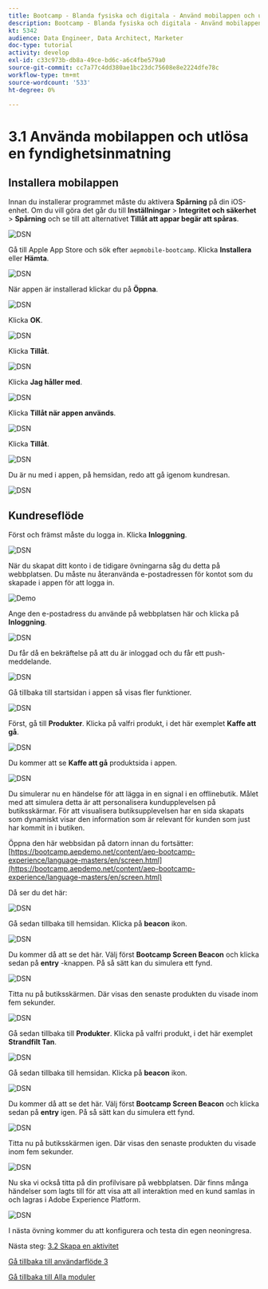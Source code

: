 ```yaml
---
title: Bootcamp - Blanda fysiska och digitala - Använd mobilappen och utlösa ett fyr-inträde
description: Bootcamp - Blanda fysiska och digitala - Använd mobilappen och utlösa ett fyr-inträde
kt: 5342
audience: Data Engineer, Data Architect, Marketer
doc-type: tutorial
activity: develop
exl-id: c33c973b-db8a-49ce-bd6c-a6c4fbe579a0
source-git-commit: cc7a77c4dd380ae1bc23dc75608e8e2224dfe78c
workflow-type: tm+mt
source-wordcount: '533'
ht-degree: 0%

---
```


# 3.1 Använda mobilappen och utlösa en fyndighetsinmatning

## Installera mobilappen

Innan du installerar programmet måste du aktivera **Spårning** på din iOS-enhet. Om du vill göra det går du till **Inställningar** > **Integritet och säkerhet** > **Spårning** och se till att alternativet **Tillåt att appar begär att spåras**.

![DSN](./../uc3/images/app4.png)

Gå till Apple App Store och sök efter `aepmobile-bootcamp`. Klicka **Installera** eller **Hämta**.

![DSN](./../uc3/images/app1.png)

När appen är installerad klickar du på **Öppna**.

![DSN](./../uc3/images/app2.png)

Klicka **OK**.

![DSN](./../uc3/images/app9.png)

Klicka **Tillåt**.

![DSN](./../uc3/images/app3.png)

Klicka **Jag håller med**.

![DSN](./../uc3/images/app7.png)

Klicka **Tillåt när appen används**.

![DSN](./../uc3/images/app8.png)

Klicka **Tillåt**.

![DSN](./../uc3/images/app5.png)

Du är nu med i appen, på hemsidan, redo att gå igenom kundresan.

![DSN](./../uc3/images/app12.png)

## Kundreseflöde

Först och främst måste du logga in. Klicka **Inloggning**.

![DSN](./images/app13.png)

När du skapat ditt konto i de tidigare övningarna såg du detta på webbplatsen. Du måste nu återanvända e-postadressen för kontot som du skapade i appen för att logga in.

![Demo](./images/pv1.png)

Ange den e-postadress du använde på webbplatsen här och klicka på **Inloggning**.

![DSN](./images/app14.png)

Du får då en bekräftelse på att du är inloggad och du får ett push-meddelande.

![DSN](./images/app15.png)

Gå tillbaka till startsidan i appen så visas fler funktioner.

![DSN](./images/app17.png)

Först, gå till **Produkter**. Klicka på valfri produkt, i det här exemplet **Kaffe att gå**.

![DSN](./images/app19.png)

Du kommer att se **Kaffe att gå** produktsida i appen.

![DSN](./images/app20.png)

Du simulerar nu en händelse för att lägga in en signal i en offlinebutik. Målet med att simulera detta är att personalisera kundupplevelsen på butiksskärmar. För att visualisera butiksupplevelsen har en sida skapats som dynamiskt visar den information som är relevant för kunden som just har kommit in i butiken.

Öppna den här webbsidan på datorn innan du fortsätter: [https://bootcamp.aepdemo.net/content/aep-bootcamp-experience/language-masters/en/screen.html](https://bootcamp.aepdemo.net/content/aep-bootcamp-experience/language-masters/en/screen.html)

Då ser du det här:

![DSN](./images/screen1.png)

Gå sedan tillbaka till hemsidan. Klicka på **beacon** ikon.

![DSN](./images/app23.png)

Du kommer då att se det här. Välj först **Bootcamp Screen Beacon** och klicka sedan på **entry** -knappen. På så sätt kan du simulera ett fynd.

![DSN](./images/app21.png)

Titta nu på butiksskärmen. Där visas den senaste produkten du visade inom fem sekunder.

![DSN](./images/screen2.png)

Gå sedan tillbaka till **Produkter**. Klicka på valfri produkt, i det här exemplet **Strandfilt Tan**.

![DSN](./images/app22.png)

Gå sedan tillbaka till hemsidan. Klicka på **beacon** ikon.

![DSN](./images/app23.png)

Du kommer då att se det här. Välj först **Bootcamp Screen Beacon** och klicka sedan på **entry** igen. På så sätt kan du simulera ett fynd.

![DSN](./images/app21.png)

Titta nu på butiksskärmen igen. Där visas den senaste produkten du visade inom fem sekunder.

![DSN](./images/screen3.png)

Nu ska vi också titta på din profilvisare på webbplatsen. Där finns många händelser som lagts till för att visa att all interaktion med en kund samlas in och lagras i Adobe Experience Platform.

![DSN](./images/screen4.png)

I nästa övning kommer du att konfigurera och testa din egen neoningresa.

Nästa steg: [3.2 Skapa en aktivitet](./ex2.md)

[Gå tillbaka till användarflöde 3](./uc3.md)

[Gå tillbaka till Alla moduler](../../overview.md)
